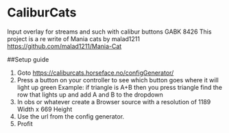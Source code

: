# CaliburCats
Input overlay for streams and such with calibur buttons GABK 8426
This project is a re write of Mania cats by malad1211
https://github.com/malad1211/Mania-Cat

##Setup guide
1. Goto https://caliburcats.horseface.no/configGenerator/
2. Press a button on your controller to see which button goes where it will light up green
      Example: if triangle is A+B then you press triangle find the row that lights up and add A and B to the dropdown
4. In obs or whatever create a Browser source with a resolution of 1189 Width x 669 Height 
5. Use the url from the config generator.
6. Profit

